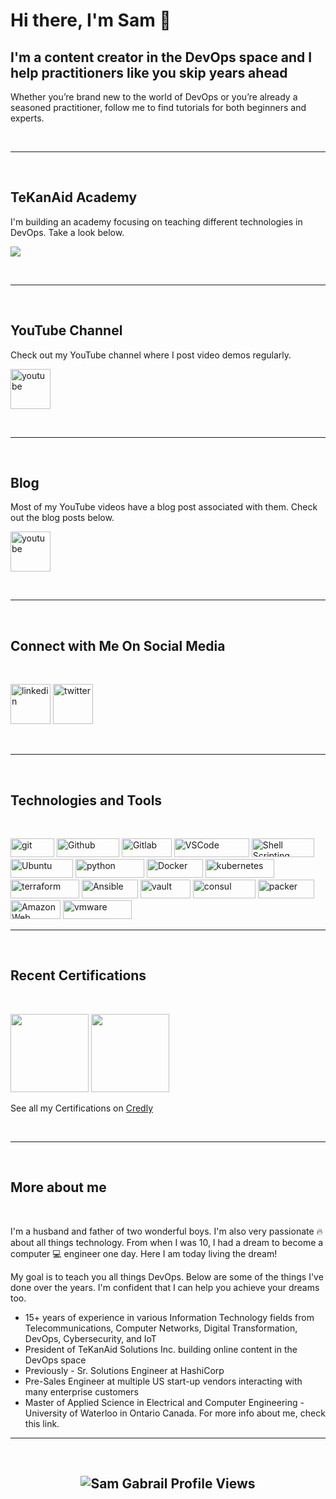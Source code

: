 # Hi there, I'm Sam 👋

## **I'm a content creator in the DevOps space and I help practitioners like you skip years ahead**

Whether you’re brand new to the world of DevOps or you’re already a seasoned practitioner, follow me to find tutorials for both beginners and experts.

<br />

---

<br />

## **TeKanAid Academy**

I'm building an academy focusing on teaching different technologies in DevOps. Take a look below.

<a href="https://courses.tekanaid.com/" target="_blank"><img src="https://img.icons8.com/external-icongeek26-linear-colour-icongeek26/64/null/external-Academy-school-icongeek26-linear-colour-icongeek26.png"/></a>

<br />

---

<br />

## **YouTube Channel**

Check out my YouTube channel where I post video demos regularly.

<a href="https://www.youtube.com/@TeKanAid" target="_blank"><img src="https://img.icons8.com/color/344/youtube-play.png" alt="youtube" width="64" height="64"/></a>

<br />

---

<br />

## **Blog**

Most of my YouTube videos have a blog post associated with them. Check out the blog posts below.

<a href="https://tekanaid.com/posts/page/1" target="_blank"><img src="https://img.icons8.com/external-itim2101-lineal-color-itim2101/64/null/external-blog-copywriting-itim2101-lineal-color-itim2101.png" alt="youtube" width="64" height="64"/></a>

<br />

---

<br />

## **Connect with Me On Social Media**

<br />

<a href="https://www.linkedin.com/in/samgabrail/"><img src="https://img.icons8.com/color/96/000000/linkedin.png" alt="linkedin" width="64" height="64"/></a>
<a href="https://twitter.com/sam_gabrail" target="_blank"><img src="https://img.icons8.com/color/96/000000/twitter.png" alt="twitter" width="64" height="64"/></a>

<br>

---

<br>

## **Technologies and Tools**  

<br>

<p>
 <img alt="git" src="https://img.shields.io/badge/Git-F05032?style=flat-square&logo=git&logoColor=white" width="70" height="30" />
  <img alt="Github" src="https://img.shields.io/badge/GitHub-%23121011.svg?style=flat-square&logo=Github&logoColor=white" width="100" height="30"/>
  <img alt="Gitlab" src="https://img.shields.io/badge/GitLab-23323330.svg?style=flat-square&logo=Gitlab" width="80" height="30"/>
  <img alt="VSCode" src="https://img.shields.io/badge/Visual_Studio-5C2D91?style=for-the-badge&logo=visual%20studio%20code&logoColor=white" width="120" height="30"/>
  <img alt="Shell Scripting" src="https://img.shields.io/badge/Shell_script-%23121011.svg?style=flat-square&logo=gnu-bash&logoColor=white" width="100" height="30"/>
  <img alt="Ubuntu" src="https://img.shields.io/badge/Ubuntu-E95420?style=flat-square&logo=ubuntu&logoColor=white" width="100" height="30"/>
  <img alt="python" src="https://img.shields.io/badge/Python-1DC375?style=for-the-badge&logo=python" width="110" height="30" />
  <img alt="Docker" src="https://img.shields.io/badge/-Docker-46a2f1?style=flat-square&logo=docker&logoColor=white" width="90" height="30"/>
  <img alt="kubernetes"src="https://img.shields.io/badge/Kubernetes-326ce5.svg?&style=flat-square&logo=Kubernetes&logoColor=white" width="110" height="30"/>
  <img alt="terraform" src="https://img.shields.io/badge/Terraform-7B42BC?style=for-the-badge&logo=Terraform&logoColor=white" width="110" height="30" />
  <img alt="Ansible" src="https://img.shields.io/badge/Ansible-C20000?style=for-the-badge&logo=Ansible&logoColor=black" width="90" height="30" />
  <img alt="vault" src="https://img.shields.io/badge/Vault-FFD814?style=for-the-badge&logo=Vault&logoColor=black" width="80" height="30" />
  <img alt="consul" src="https://img.shields.io/badge/Consul-E03875?style=for-the-badge&logo=Consul&logoColor=white" width="100" height="30" />
  <img alt="packer" src="https://img.shields.io/badge/packer-%23E7EEF0.svg?style=for-the-badge&logo=packer&logoColor=%2302A8EF" width="90" height="30" />
  <img alt="Amazon Web Services" src="https://img.shields.io/badge/AWS-%23FF9900.svg?style=flat-square&logo=amazon-aws&logoColor=white" width="80" height="30"/>
  <img alt="vmware"src="https://img.shields.io/badge/VMware-607078?style=for-the-badge&logo=VMware&logoColor=white" width="110" height="30"/> 
</p>

---

<br />

## **Recent Certifications**

<br />

<p align="left">
  <a href="https://www.credly.com/badges/687890ba-9511-4702-9bb7-72a3e6c5fe07/public_url"><img src="https://images.credly.com/size/340x340/images/99289602-861e-4929-8277-773e63a2fa6f/image.png" width="125" height="125"></a>
  <a href="https://www.credly.com/badges/0aab9ad2-c550-42ae-9611-27b22a0f54f4/public_url"><img src="https://images.credly.com/size/340x340/images/fd1bf1cf-dc60-4868-b3a3-9b93e8af763c/image.png" width="125" height="125"></a>
</p>



See all my Certifications on [Credly](https://www.credly.com/users/sam-gabrail)

<br />

---
<br />

## **More about me**
<br />

I'm a husband and father of two wonderful boys. I'm also very passionate 🔥 about all things technology. From when I was 10, I had a dream to become a computer 💻 engineer one day. Here I am today living the dream!

My goal is to teach you all things DevOps. Below are some of the things I've done over the years. I'm confident that I can help you achieve your dreams too.

- 15+ years of experience in various Information Technology fields from Telecommunications, Computer Networks, Digital Transformation, DevOps, Cybersecurity, and IoT
- President of TeKanAid Solutions Inc. building online content in the DevOps space
- Previously - Sr. Solutions Engineer at HashiCorp
- Pre-Sales Engineer at multiple US start-up vendors interacting with many enterprise customers
- Master of Applied Science in Electrical and Computer Engineering - University of Waterloo in Ontario Canada.
For more info about me, check this link.

---

<br />

<h2 align="center"> <img src="https://komarev.com/ghpvc/?username=samgabrail" alt="Sam Gabrail Profile Views" /> <h2>


<br />